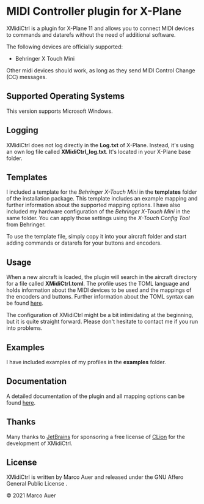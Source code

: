 # MIDI Controller plugin for X-Plane

XMidiCtrl is a plugin for X-Plane 11 and allows you to connect MIDI devices to commands and datarefs without the
need of additional software.

The following devices are officially supported:

* Behringer X Touch Mini

Other midi devices should work, as long as they send MIDI Control Change (CC) messages.

## Supported Operating Systems

This version supports Microsoft Windows.

## Logging

XMidiCtrl does not log directly in the **Log.txt** of X-Plane. Instead, it's using an own log file called
**XMidiCtrl_log.txt**. It's located in your X-Plane base folder.

## Templates

I included a template for the *Behringer X-Touch Mini* in the **templates** folder of the installation package. This 
template includes an example mapping and further information about the supported mapping options. I have also included 
my hardware configuration of the *Behringer X-Touch Mini* in the same folder. You can apply those settings using the 
*X-Touch Config Tool* from Behringer.

To use the template file, simply copy it into your aircraft folder and start adding commands or datarefs for your 
buttons and encoders.

## Usage

When a new aircraft is loaded, the plugin will search in the aircraft directory for a file called **XMidiCtrl.toml**. 
The profile uses the TOML language and holds information about the MIDI devices to be used and the mappings of the 
encoders and buttons.  Further information about the TOML syntax can be found [here](https://toml.io/en/).

The configuration of XMidiCtrl might be a bit intimidating at the beginning, but it is quite straight forward. Please
don't hesitate to contact me if you run into problems.

## Examples

I have included examples of my profiles in the **examples** folder.

## Documentation

A detailed documentation of the plugin and all mapping options can be found [here](https://mauer.github.io/xmidictrl/#/).

## Thanks

Many thanks to [JetBrains](https://www.jetbrains.com/) for sponsoring a free license of 
[CLion](https://www.jetbrains.com/clion/) for the development of XMidiCtrl.

## License

XMidiCtrl is written by Marco Auer and released under the GNU Affero General Public License .

&copy; 2021 Marco Auer